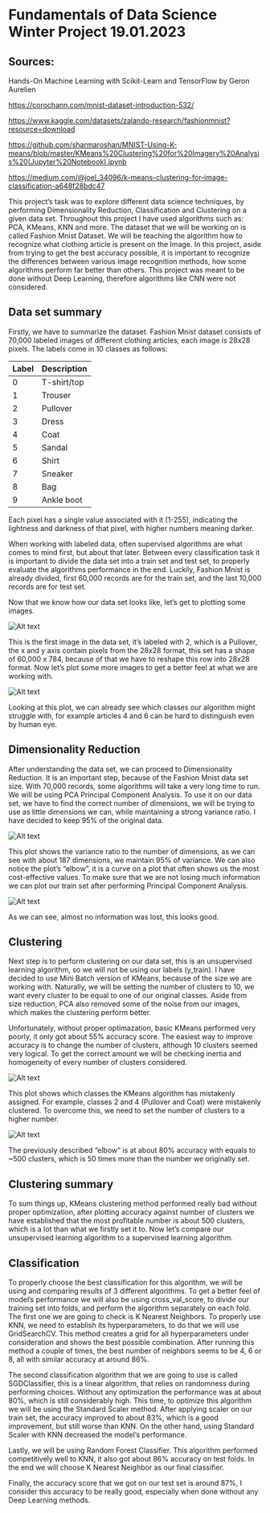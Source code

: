 # Fundamentals of Data Science Winter Project                                19.01.2023     

## Sources:  

Hands-On Machine Learning with Scikit-Learn and TensorFlow by Geron Aurelien 

https://corochann.com/mnist-dataset-introduction-532/ 

https://www.kaggle.com/datasets/zalando-research/fashionmnist?resource=download 

https://github.com/sharmaroshan/MNIST-Using-K-means/blob/master/KMeans%20Clustering%20for%20Imagery%20Analysis%20(Jupyter%20Notebook).ipynb 

https://medium.com/@joel_34096/k-means-clustering-for-image-classification-a648f28bdc47 

 

This project’s task was to explore different data science techniques, by performing Dimensionality Reduction, Classification and Clustering on a given data set. Throughout this project I have used algorithms such as: PCA, KMeans, KNN and more. The dataset that we will be working on is called Fashion Mnist Dataset. We will be teaching the algorithm how to recognize what clothing article is present on the Image.  In this project, aside from trying to get the best accuracy possible, it is important to recognize the differences between various image recognition methods, how some algorithms perform far better than others. This project was meant to be done without Deep Learning, therefore algorithms like CNN were not considered. 

## Data set summary

Firstly, we have to summarize the dataset. Fashion Mnist dataset consists of 70,000 labeled images of different clothing articles, each image is 28x28 pixels. The labels come in 10 classes as follows: 

| Label | Description |
| --- | --- |
| 0 | T-shirt/top |
| 1 | Trouser |
| 2 | Pullover |
| 3 | Dress |
| 4 | Coat |
| 5 | Sandal |
| 6 | Shirt |
| 7 | Sneaker |
| 8 | Bag |
| 9 | Ankle boot |
 

 

Each pixel has a single value associated with it (1-255), indicating the lightness and darkness of that pixel, with higher numbers meaning darker. 

 

When working with labeled data, often supervised algorithms are what comes to mind first, but about that later. Between every classification task it is important to divide the data set into a train set and test set, to properly evaluate the algorithms performance in the end. Luckily, Fashion Mnist is already divided, first 60,000 records are for the train set, and the last 10,000 records are for test set.  

Now that we know how our data set looks like, let’s get to plotting some images. 

 
![Alt text](imagesMnist/1.png)
 

This is the first image in the data set, it’s labeled with 2, which is a Pullover, the x and y axis contain pixels from the 28x28 format, this set has a shape of 60,000 x 784, because of that we have to reshape this row into 28x28 format. Now let’s plot some more images to get a better feel at what we are working with.  

 

 

 ![Alt text](imagesMnist/2.png)

 

 

 

Looking at this plot, we can already see which classes our algorithm might struggle with, for example articles 4 and 6 can be hard to distinguish even by human eye. 

## Dimensionality Reduction

After understanding the data set, we can proceed to Dimensionality Reduction. It is an important step, because of the Fashion Mnist data set size. With 70,000 records, some algorithms will take a very long time to run. We will be using PCA Principal Component Analysis. To use it on our data set, we have to find the correct number of dimensions, we will be trying to use as little dimensions we can, while maintaining a strong variance ratio. I have decided to keep 95% of the original data.  

![Alt text](imagesMnist/3.png)
 

This plot shows the variance ratio to the number of dimensions, as we can see with about 187 dimensions, we maintain 95% of variance. We can also notice the plot’s “elbow”, it is a curve on a plot that often shows us the most cost-effective values. To make sure that we are not losing much information we can plot our train set after performing Principal Component Analysis. 

![Alt text](imagesMnist/4.png)

As we can see, almost no information was lost, this looks good.  

## Clustering

Next step is to perform clustering on our data set, this is an unsupervised learning algorithm, so we will not be using our labels (y_train). I have decided to use Mini Batch version of KMeans, because of the size we are working with. Naturally, we will be setting the number of clusters to 10, we want every cluster to be equal to one of our original classes. Aside from size reduction, PCA also removed some of the noise from our images, which makes the clustering perform better.  

Unfortunately, without proper optimazation, basic KMeans performed very poorly, it only got about 55% accuracy score. The easiest way to improve accuracy is to change the number of clusters, although 10 clusters seemed very logical. To get the correct amount we will be checking inertia and homogeneity of every number of clusters considered.  

 

 

 ![Alt text](imagesMnist/5.png)

 

 

This plot shows which classes the KMeans algorithm has mistakenly assigned. For example, classes 2 and 4 (Pullover and Coat) were mistakenly clustered. To overcome this, we need to set the number of clusters to a higher number.  

![Alt text](imagesMnist/6.png)

The previously described “elbow” is at about 80% accuracy with equals to ~500 clusters, which is 50 times more than the number we originally set.  

## Clustering summary

To sum things up, KMeans clustering method performed really bad without proper optimization, after plotting accuracy against number of clusters we have established that the most profitable number is about 500 clusters, which is a lot than what we firstly set it to. Now let’s compare our unsupervised learning algorithm to a supervised learning algorithm.  

 

## Classification

To properly choose the best classification for this algorithm, we will be using and comparing results of 3 different algorithms. To get a better feel of model’s performance we will also be using cross_val_score, to divide our training set into folds, and perform the algorithm separately on each fold. The first one we are going to check is K Nearest Neighbors. To properly use KNN, we need to establish its hyperparameters, to do that we will use GridSearchCV. This method creates a grid for all hyperparameters under consideration and shows the best possible combination. After running this method a couple of times, the best number of neighbors seems to be 4, 6 or 8, all with similar accuracy at around 86%.  

The second classification algorithm that we are going to use is called SGDClassifier, this is a linear algorithm, that relies on randomness during performing choices. Without any optimization the performance was at about 80%, which is still considerably high. This time, to optimize this algorithm we will be using the Standard Scaler method. After applying scaler on our train set, the accuracy improved to about 83%, which is a good improvement, but still worse than KNN. On the other hand, using Standard Scaler with KNN decreased the model’s performance.  

Lastly, we will be using Random Forest Classifier. This algorithm performed competitively well to KNN, it also got about 86% accuracy on test folds. In the end we will choose K Nearest Neighbor as our final classifier.  

Finally, the accuracy score that we got on our test set is around 87%, I consider this accuracy to be really good, especially when done without any Deep Learning methods.  

 

